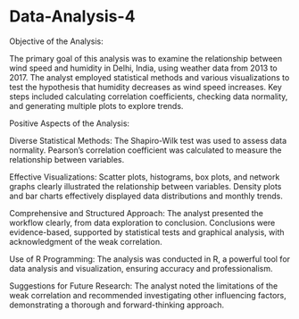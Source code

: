 # Data-Analysis-4
Objective of the Analysis:

The primary goal of this analysis was to examine the relationship between wind speed and humidity in Delhi, India, using weather data from 2013 to 2017. The analyst employed statistical methods and various visualizations to test the hypothesis that humidity decreases as wind speed increases. Key steps included calculating correlation coefficients, checking data normality, and generating multiple plots to explore trends.

Positive Aspects of the Analysis:

Diverse Statistical Methods:
The Shapiro-Wilk test was used to assess data normality.
Pearson’s correlation coefficient was calculated to measure the relationship between variables.

Effective Visualizations:
Scatter plots, histograms, box plots, and network graphs clearly illustrated the relationship between variables.
Density plots and bar charts effectively displayed data distributions and monthly trends.

Comprehensive and Structured Approach:
The analyst presented the workflow clearly, from data exploration to conclusion.
Conclusions were evidence-based, supported by statistical tests and graphical analysis, with acknowledgment of the weak correlation.

Use of R Programming:
The analysis was conducted in R, a powerful tool for data analysis and visualization, ensuring accuracy and professionalism.

Suggestions for Future Research:
The analyst noted the limitations of the weak correlation and recommended investigating other influencing factors, demonstrating a thorough and forward-thinking approach.
